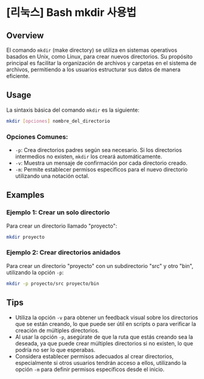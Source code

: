 # [리눅스] Bash mkdir 사용법

## Overview
El comando `mkdir` (make directory) se utiliza en sistemas operativos basados en Unix, como Linux, para crear nuevos directorios. Su propósito principal es facilitar la organización de archivos y carpetas en el sistema de archivos, permitiendo a los usuarios estructurar sus datos de manera eficiente.

## Usage
La sintaxis básica del comando `mkdir` es la siguiente:

```bash
mkdir [opciones] nombre_del_directorio
```

### Opciones Comunes:
- `-p`: Crea directorios padres según sea necesario. Si los directorios intermedios no existen, `mkdir` los creará automáticamente.
- `-v`: Muestra un mensaje de confirmación por cada directorio creado.
- `-m`: Permite establecer permisos específicos para el nuevo directorio utilizando una notación octal.

## Examples
### Ejemplo 1: Crear un solo directorio
Para crear un directorio llamado "proyecto":

```bash
mkdir proyecto
```

### Ejemplo 2: Crear directorios anidados
Para crear un directorio "proyecto" con un subdirectorio "src" y otro "bin", utilizando la opción `-p`:

```bash
mkdir -p proyecto/src proyecto/bin
```

## Tips
- Utiliza la opción `-v` para obtener un feedback visual sobre los directorios que se están creando, lo que puede ser útil en scripts o para verificar la creación de múltiples directorios.
- Al usar la opción `-p`, asegúrate de que la ruta que estás creando sea la deseada, ya que puede crear múltiples directorios si no existen, lo que podría no ser lo que esperabas.
- Considera establecer permisos adecuados al crear directorios, especialmente si otros usuarios tendrán acceso a ellos, utilizando la opción `-m` para definir permisos específicos desde el inicio.